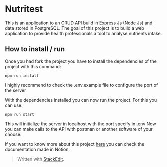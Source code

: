 # Nutritest
This is an application to an CRUD API build in Express Js (Node Js) and data stored in PostgreSQL. The goal of this project is to build a web application to provide health professionals a tool to analyse nutrients intake. 

## How to install / run
Once you had fork the project you have to install the dependencies of the project with this command:

    npm run install

I highly recommend to check the .env.example file to configure the port of the server

With the dependencies installed you can now run the project. For this you can use:

    npm run start
   
This will initialize the server in localhost with the port specify in .env
Now you can make calls to the API with postman or another software of your choose.

If you want to know more about this project [here](https://www.notion.so/NutriTest-Wiki-50d6cedaf62e4ca192c25bc2daff828a) you can check the documentation made in Notion.

> Written with [StackEdit](https://stackedit.io/).